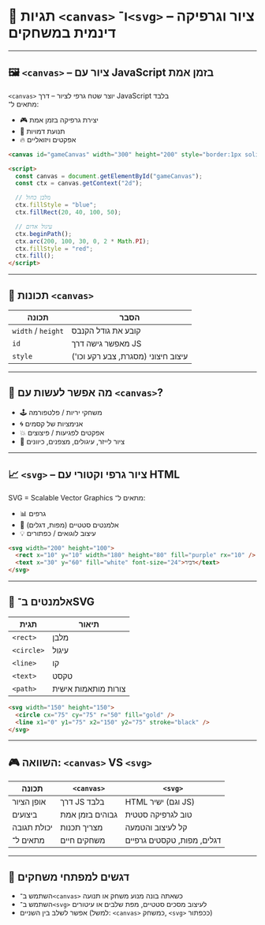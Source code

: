 # 🎨 תגיות `<canvas>` ו־`<svg>` – ציור וגרפיקה דינמית במשחקים

---

## 🖼️ `<canvas>` – ציור עם JavaScript בזמן אמת

`<canvas>` יוצר שטח גרפי לציור – דרך JavaScript בלבד  
מתאים ל־:
- 🎮 יצירת גרפיקה בזמן אמת
- 🧱 תנועת דמויות
- 🔥 אפקטים ויזואליים

```html
<canvas id="gameCanvas" width="300" height="200" style="border:1px solid white;"></canvas>

<script>
  const canvas = document.getElementById("gameCanvas");
  const ctx = canvas.getContext("2d");

  // מלבן כחול
  ctx.fillStyle = "blue";
  ctx.fillRect(20, 40, 100, 50);

  // עיגול אדום
  ctx.beginPath();
  ctx.arc(200, 100, 30, 0, 2 * Math.PI);
  ctx.fillStyle = "red";
  ctx.fill();
</script>
````

---

## 📐 תכונות `<canvas>`

| תכונה              | הסבר                               |
| ------------------ | ---------------------------------- |
| `width` / `height` | קובע את גודל הקנבס                 |
| `id`               | מאפשר גישה דרך JS                  |
| `style`            | עיצוב חיצוני (מסגרת, צבע רקע וכו') |

---

## 🧩 מה אפשר לעשות עם `<canvas>`?

* 🕹️ משחקי יריות / פלטפורמה
* 🌀 אנימציות של קסמים
* 💥 אפקטים לפגיעות / פיצוצים
* 🎯 ציור לייזר, עיגולים, מצפנים, כיוונים

---

## 📈 `<svg>` – ציור גרפי וקטורי עם HTML

SVG = Scalable Vector Graphics
מתאים ל־:

* 📊 גרפים
* 🧩 אלמנטים סטטיים (מפות, דגלים)
* 💡 עיצוב לוגואים / כפתורים

```html
<svg width="200" height="100">
  <rect x="10" y="10" width="180" height="80" fill="purple" rx="10" />
  <text x="30" y="60" fill="white" font-size="24">דביר</text>
</svg>
```

---

## 🧱 אלמנטים ב־SVG

| תגית       | תיאור               |
| ---------- | ------------------- |
| `<rect>`   | מלבן                |
| `<circle>` | עיגול               |
| `<line>`   | קו                  |
| `<text>`   | טקסט                |
| `<path>`   | צורות מותאמות אישית |

```html
<svg width="150" height="150">
  <circle cx="75" cy="75" r="50" fill="gold" />
  <line x1="0" y1="75" x2="150" y2="75" stroke="black" />
</svg>
```

---

## 🎮 השוואה: `<canvas>` VS `<svg>`

| תכונה       | `<canvas>`      | `<svg>`                    |
| ----------- | --------------- | -------------------------- |
| אופן הציור  | דרך JS בלבד     | HTML ישיר (וגם JS)         |
| ביצועים     | גבוהים בזמן אמת | טוב לגרפיקה סטטית          |
| יכולת תגובה | מצריך תכנות     | קל לעיצוב והטמעה           |
| מתאים ל־    | משחקים חיים     | דגלים, מפות, טקסטים גרפיים |

---

## 🧠 דגשים למפתחי משחקים

* השתמש ב־`<canvas>` כשאתה בונה מנוע משחק או תנועה
* השתמש ב־`<svg>` לעיצוב מסכים סטטיים, מפת שלבים או עיטורים
* אפשר לשלב בין השניים (למשל: `<canvas>` כמשחק, `<svg>` ככפתור)
